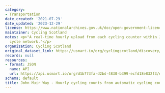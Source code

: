 ```yaml
---
category:
- Transportation
date_created: '2021-07-29'
date_updated: '2023-12-29'
license: https://www.nationalarchives.gov.uk/doc/open-government-licence/version/3/
maintainer: Cycling Scotland
notes: <p>"A real-time hourly upload from each cycling counter within John Muir Way's
  cycle network."</p>
organization: Cycling Scotland
original_dataset_link: https://usmart.io/org/cyclingscotland/discovery/discovery-view-detail/e318582c-569a-4734-8304-5bf7df9f0db8
records: null
resources:
- format: JSON
  name: API
  url: https://api.usmart.io/org/d1b773fa-d2bd-4830-b399-ecfd18e832f3/dfa2e487-eeda-460a-aaf3-03f4b73893b4/1/urql
schema: default
title: John Muir Way - Hourly cycling counts from automatic cycling counters
---
```

